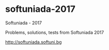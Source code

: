 # softuniada-2017
Softuniada - 2017

Problems, solutions, tests from Softuniada 2017

http://softuniada.softuni.bg
